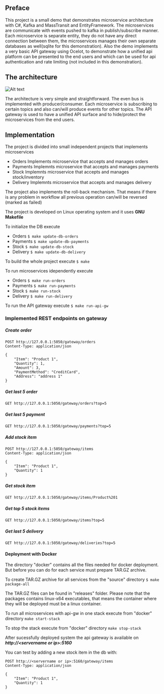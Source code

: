 ## Preface
This project is a small demo that demonstrates microservice architecture with C#, Kafka and MassTransit and EntityFramework. The microservices are communicate with events pushed to kafka in publish/subscribe manner. Each microservice is separate entity, they do not have any direct connection between them, the microservices manages their own separate databases as well(sqlite for this demonstration). Also the demo implements a very basic API gateway using Ocelot, to demonstrate how a unified api platform can be presented to the end users and which can be used for api authentication and rate limiting (not included in this demonstration).

## The architecture

![Alt text](http://127.0.0.1:8000/figures/figure-1.svg "a title")

The architecture is very simple and straightforward. The even bus is implemented with producer/consumer. Each microservice is subscribing to certain topics and also can/will produce events for other topics. The API gateway is used to have a unified API surface and to hide/protect the microservices from the end users.

## Implementation
The project is divided into small independent projects that implements microservices
* Orders
    Implements microservice that accepts and manages orders
* Payments
    Implemnts microservice that accepts and manages payments
* Stock
    Implemnts microservice that accepts and manages stock/inventory
* Delivery
    Implemnts microservice that accepts and manages delivery

The project also implements the roll-back mechanism. That means if there is any problem in workflow all previous operation can/will be reversed (marked as failed)

The project is developed on Linux operating system and it uses **GNU Makefile**

To initialize the DB execute
* Orders `$ make update-db-orders`
* Payments `$ make update-db-payments`
* Stock `$ make update-db-stock`
* Delivery `$ make update-db-delivery`

To build the whole project execute
`$ make`

To run microservices idependently execute
* Orders `$ make run-orders`
* Payments `$ make run-payments`
* Stock `$ make run-stock`
* Delivery `$ make run-delivery`

To run the API gateway execute
`$ make run-api-gw`

### Implemented REST endpoints on gateway

##### Create order
```
POST http://127.0.0.1:5050/gateway/orders
Content-Type: application/json

{
    "Item": "Product 1",
    "Quantity": 1,
    "Amount": 3,
    "PaymentMethod": "CreditCard",
    "Address": "address 1"
}
```

##### Get last 5 order
```
GET http://127.0.0.1:5050/gateway/orders?top=5
```

##### Get last 5 payment
```
GET http://127.0.0.1:5050/gateway/payments?top=5
```

##### Add stock item
```
POST http://127.0.0.1:5050/gateway/items
Content-Type: application/json

{
    "Item": "Product 1",
    "Quantity": 1
}
```

##### Get stock item
```
GET http://127.0.0.1:5050/gateway/items/Product%201
```

##### Get top 5 stock items
```
GET http://127.0.0.1:5050/gateway/items?top=5
```

##### Get last 5 delivery
```
GET http://127.0.0.1:5050/gateway/deliveries?top=5
```


#### Deployment with Docker

The directory "docker" contains all the files needed for docker deployment. But before you can do for each service must prepare TAR.GZ archive.

To create TAR.GZ archive for all services from the "source" directory
`$ make package-all`

The TAR.GZ files can be found in "releases" folder. Please note that the packages contains linux-x64 executables, that means the container where they will be deployed must be a linux container.

To run all microservices with api-gw in one stack execute from "docker" directory
`make start-stack`

To stop the stack execute from "docker" directory
`make stop-stack`

After sucessfully deployed system the api gateway is available on  **_http://\<servername or ip\>:5160_**

You can test by adding a new stock item in the db with:
```
POST http://<servername or ip>:5160/gateway/items
Content-Type: application/json

{
    "Item": "Product 1",
    "Quantity": 1
}
```
